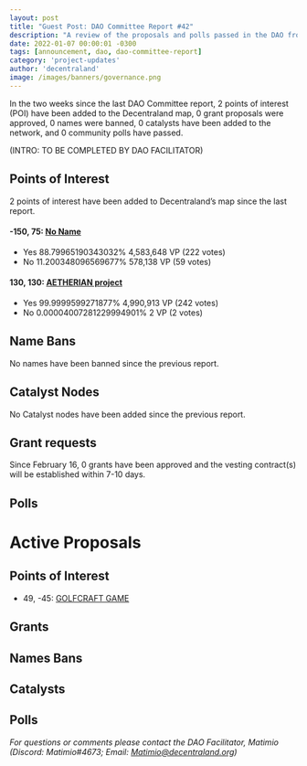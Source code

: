 ```yaml
---
layout: post
title: "Guest Post: DAO Committee Report #42"
description: "A review of the proposals and polls passed in the DAO from February 16 through February 28".
date: 2022-01-07 00:00:01 -0300
tags: [announcement, dao, dao-committee-report]
category: 'project-updates'
author: 'decentraland'
image: /images/banners/governance.png
---
```


In the two weeks since the last DAO Committee report, 2 points of interest (POI) have been added to the Decentraland map, 0 grant proposals were approved, 0 names were banned, 0 catalysts have been added to the network, and 0 community polls have passed.

(INTRO: TO BE COMPLETED BY DAO FACILITATOR)

## Points of Interest
2 points of interest have been added to Decentraland’s map since the last report.


#### -150, 75: [No Name](https://governance.decentraland.org/proposal/?id=3f8f3fc0-aa33-11ed-8dfe-4ff0ad4dfd32)

* Yes 88.79965190343032% 4,583,648 VP (222 votes)
* No 11.200348096569677% 578,138 VP (59 votes)


#### 130, 130: [AETHERIAN project](https://governance.decentraland.org/proposal/?id=3b528290-a895-11ed-8dfe-4ff0ad4dfd32)

* Yes 99.9999599271877% 4,990,913 VP (242 votes)
* No 0.00004007281229994901% 2 VP (2 votes)


## Name Bans

No names have been banned since the previous report.

## Catalyst Nodes
No Catalyst nodes have been added since the previous report.


## Grant requests
Since February 16, 0 grants have been approved and the vesting contract(s) will be established within 7-10 days.


## Polls


# Active Proposals

## Points of Interest

* 49, -45: [GOLFCRAFT GAME](https://governance.decentraland.org/proposal/?id=0a44cb10-aece-11ed-9b79-794d7657c819)

## Grants


## Names Bans


## Catalysts


## Polls


*For questions or comments please contact the DAO Facilitator, Matimio (Discord: Matimio#4673; Email: [Matimio@decentraland.org](mailto:Matimio@decentraland.org))*